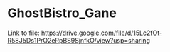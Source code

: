 # GhostBistro_Gane

Link to file: https://drive.google.com/file/d/15Lc2fOt-R58J5Ds1PrQ2eRpBS9SjnfkO/view?usp=sharing
